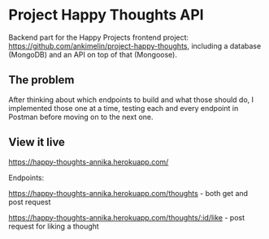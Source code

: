 # Project Happy Thoughts API

Backend part for the Happy Projects frontend project: https://github.com/ankimelin/project-happy-thoughts, including a database (MongoDB) and an API on top of that (Mongoose).

## The problem

After thinking about which endpoints to build and what those should do, I implemented those one at a time, testing each and every endpoint in Postman before moving on to the next one. 

## View it live

https://happy-thoughts-annika.herokuapp.com/

Endpoints:

https://happy-thoughts-annika.herokuapp.com/thoughts - both get and post request

https://happy-thoughts-annika.herokuapp.com/thoughts/:id/like - post request for liking a thought
